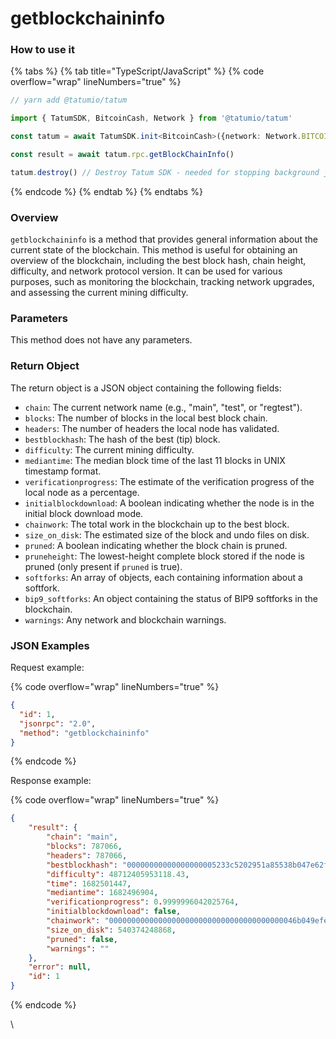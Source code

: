 # getblockchaininfo

### How to use it

{% tabs %}
{% tab title="TypeScript/JavaScript" %}
{% code overflow="wrap" lineNumbers="true" %}
```typescript
// yarn add @tatumio/tatum

import { TatumSDK, BitcoinCash, Network } from '@tatumio/tatum'

const tatum = await TatumSDK.init<BitcoinCash>({network: Network.BITCOIN_CASH})

const result = await tatum.rpc.getBlockChainInfo()

tatum.destroy() // Destroy Tatum SDK - needed for stopping background jobs
```
{% endcode %}
{% endtab %}
{% endtabs %}

### Overview

`getblockchaininfo` is a method that provides general information about the current state of the blockchain. This method is useful for obtaining an overview of the blockchain, including the best block hash, chain height, difficulty, and network protocol version. It can be used for various purposes, such as monitoring the blockchain, tracking network upgrades, and assessing the current mining difficulty.

### Parameters

This method does not have any parameters.

### Return Object

The return object is a JSON object containing the following fields:

* `chain`: The current network name (e.g., "main", "test", or "regtest").
* `blocks`: The number of blocks in the local best block chain.
* `headers`: The number of headers the local node has validated.
* `bestblockhash`: The hash of the best (tip) block.
* `difficulty`: The current mining difficulty.
* `mediantime`: The median block time of the last 11 blocks in UNIX timestamp format.
* `verificationprogress`: The estimate of the verification progress of the local node as a percentage.
* `initialblockdownload`: A boolean indicating whether the node is in the initial block download mode.
* `chainwork`: The total work in the blockchain up to the best block.
* `size_on_disk`: The estimated size of the block and undo files on disk.
* `pruned`: A boolean indicating whether the block chain is pruned.
* `pruneheight`: The lowest-height complete block stored if the node is pruned (only present if `pruned` is true).
* `softforks`: An array of objects, each containing information about a softfork.
* `bip9_softforks`: An object containing the status of BIP9 softforks in the blockchain.
* `warnings`: Any network and blockchain warnings.

### JSON Examples

Request example:

{% code overflow="wrap" lineNumbers="true" %}
```json
{
  "id": 1,
  "jsonrpc": "2.0",
  "method": "getblockchaininfo"
}
```
{% endcode %}

Response example:

{% code overflow="wrap" lineNumbers="true" %}
```json
{
    "result": {
        "chain": "main",
        "blocks": 787066,
        "headers": 787066,
        "bestblockhash": "00000000000000000005233c5202951a85538b047e62f4c12c25d9ff65e62f07",
        "difficulty": 48712405953118.43,
        "time": 1682501447,
        "mediantime": 1682496904,
        "verificationprogress": 0.9999996042025764,
        "initialblockdownload": false,
        "chainwork": "000000000000000000000000000000000000000046b049efeeebefbd7f5e5cd6",
        "size_on_disk": 540374248868,
        "pruned": false,
        "warnings": ""
    },
    "error": null,
    "id": 1
}
```
{% endcode %}

\
